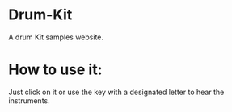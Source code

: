 # Drum-Kit

A drum Kit samples website.

# How to use it:

Just click on it or use the key with a designated letter to hear the instruments.
